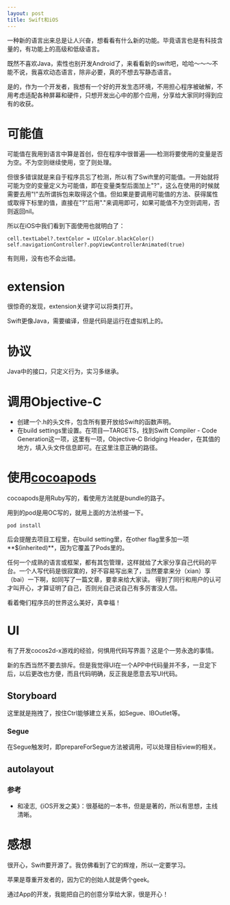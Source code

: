 ```yaml
---
layout: post
title: Swift和iOS
---
```


一种新的语言出来总是让人兴奋，想看看有什么新的功能。毕竟语言也是有科技含量的，有功能上的高级和低级语言。

既然不喜欢Java，索性也别开发Android了，来看看新的swift吧，哈哈～～～不能不说，我喜欢动态语言，除非必要，真的不想去写静态语言。

是的，作为一个开发者，我想有一个好的开发生态环境，不用担心程序被破解，不用考虑适配各种屏幕和硬件，只想开发出心中的那个应用，分享给大家同时得到应有的收获。

# 可能值
可能值在我用到语言中算是首创，但在程序中很普遍——检测将要使用的变量是否为空。不为空则继续使用，空了则处理。

但很多错误就是来自于程序员忘了检测，所以有了Swift里的可能值。一开始就将可能为空的变量定义为可能值，即在变量类型后面加上"?"，这么在使用的时候就需要去用"!"去所谓拆包来取得这个值。但如果是要调用可能值的方法、获得属性或取得下标里的值，直接在"?"后用"."来调用即可，如果可能值不为空则调用，否则返回nil。

所以在iOS中我们看到下面使用也就明白了：

```
cell.textLabel?.textColor = UIColor.blackColor()
self.navigationController?.popViewControllerAnimated(true)
```

有则用，没有也不会出错。


# extension
很惊奇的发现，extension关键字可以将类打开。

Swift更像Java，需要编译，但是代码是运行在虚拟机上的。


# 协议
Java中的接口，只定义行为，实习多继承。


# 调用Objective-C

* 创建一个.h的头文件，包含所有要开放给Swift的函数声明。
* 在build settings里设置。在项目—TARGETS，找到Swift Compiler - Code Generation这一项，这里有一项，Objective-C Bridging Header，在其值的地方，填入头文件信息即可。在这里注意正确的路径。

# 使用[cocoapods](https://cocoapods.org/)
cocoapods是用Ruby写的，看使用方法就是bundle的路子。

用到的pod是用OC写的，就用上面的方法桥接一下。

```
pod install
```

后会提醒去项目工程里，在build setting里，在other flag里多加一项**$(inherited)**，因为它覆盖了Pods里的。

任何一个成熟的语言或框架，都有其包管理，这样就给了大家分享自己代码的平台。一个人写代码是很寂寞的，好不容易写出来了，当然要拿来分（xian）享（bai）一下啊，如同写了一篇文章，要拿来给大家读。
得到了同行和用户的认可才叫开心，才算证明了自己，否则光自己说自己有多厉害没人信。

看着俺们程序员的世界这么美好，真幸福！

# UI
有了开发cocos2d-x游戏的经验，何惧用代码写界面？这是个一劳永逸的事情。

新的东西当然不要去排斥。但是我觉得UI在一个APP中代码量并不多，一旦定下后，以后更改也方便，而且代码明确，反正我是愿意去写UI代码。

## Storyboard
这里就是拖拽了，按住Ctrl能够建立关系，如Segue、IBOutlet等。

### Segue
在Segue触发时，即prepareForSegue方法被调用，可以处理目标view的相关。

## autolayout

### 参考

* 和凌志,《iOS开发之美》：很基础的一本书，但是是著的，所以有思想，主线清晰。


# 感想
很开心，Swift要开源了。我仿佛看到了它的辉煌，所以一定要学习。

苹果是尊重开发者的，因为它的创始人就是俩个geek。

通过App的开发，我能把自己的创意分享给大家，很是开心！

